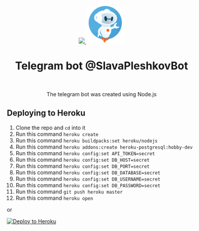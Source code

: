<p align="center">
    <a href="https://telegram.org/" target="_blank">
        <img src="https://telegram.org/img/t_logo.png" height="100px">
    </a>
    <a href="https://t.me/SlavaPleshkovBot" target="_blank">
        <img src="https://github.com/slava-pleshkov/telegram-bot/blob/master/public/images/telegram-bot.png?raw=true" height="100px">
    </a>
    <h1 align="center">Telegram bot @SlavaPleshkovBot</h1>
    <br>
</p>
<p align="center">The telegram bot was created using Node.js</p>

## Deploying to Heroku

1. Clone the repo and `cd` into it
1. Run this command `heroku create`
1. Run this command `heroku buildpacks:set heroku/nodejs`
1. Run this command `heroku addons:create heroku-postgresql:hobby-dev`
1. Run this command `heroku config:set API_TOKEN=secret`
1. Run this command `heroku config:set DB_HOST=secret`
1. Run this command `heroku config:set DB_PORT=secret`
1. Run this command `heroku config:set DB_DATABASE=secret`
1. Run this command `heroku config:set DB_USERNAME=secret`
1. Run this command `heroku config:set DB_PASSWORD=secret`
1. Run this command `git push heroku master`
1. Run this command `heroku open`

or

[![Deploy to Heroku](https://www.herokucdn.com/deploy/button.png)](https://heroku.com/deploy)